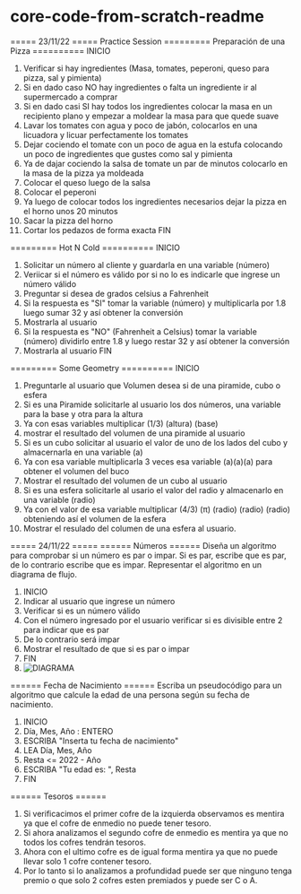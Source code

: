 # core-code-from-scratch-readme
===== 23/11/22 =====
Practice Session 
========= Preparación de una Pizza ==========
INICIO
1. Verificar si hay ingredientes (Masa, tomates, peperoni, queso para pizza, sal y pimienta) 
2. Si en dado caso NO hay ingredientes o falta un ingrediente ir al supermercado a comprar 
3. Si en dado casi SI hay todos los ingredientes colocar la masa en un recipiento plano y empezar a moldear la masa para que quede suave
4. Lavar los tomates con agua y poco de jabón, colocarlos en una licuadora y licuar perfectamente los tomates
5. Dejar cociendo el tomate con un poco de agua en la estufa colocando un poco de ingredientes que gustes como sal y pimienta 
6. Ya de dajar cociendo la salsa de tomate un par de minutos colocarlo en la masa de la pizza ya moldeada 
7. Colocar el queso luego de la salsa
8. Colocar el peperoni 
9. Ya luego de colocar todos los ingredientes necesarios dejar la pizza en el horno unos 20 minutos
10. Sacar la pizza del horno
11. Cortar los pedazos de forma exacta 
FIN



========= Hot N Cold ==========
INICIO
1. Solicitar un número al cliente y guardarla en una variable (número) 
2. Veriicar si el número es válido por si no lo es indicarle que ingrese un número válido
3. Preguntar si desea de grados celsius a Fahrenheit
4. Si la respuesta es "SI" tomar la variable (número) y multiplicarla por 1.8 luego sumar 32 y así obtener la conversión
5. Mostrarla al usuario
6. Si la respuesta es "NO" (Fahrenheit a Celsius) tomar la variable (número)  dividirlo entre 1.8 y luego restar 32 y así obtener la conversión
7. Mostrarla al usuario
FIN


========= Some Geometry ==========
INICIO 
1. Preguntarle al usuario que Volumen desea si de una piramide, cubo o esfera
2. Si es una Piramide solicitarle al usuario los dos números, una variable para la base y otra para la altura
3. Ya con esas variables multiplicar (1/3) (altura) (base)
4. mostrar el resultado del volumen de una piramide al usuario
5. Si es un cubo solicitar al usuario el valor de uno de los lados del cubo y almacernarla en una variable (a)
6. Ya con esa variable multiplicarla 3 veces esa variable (a)(a)(a) para obtener el volumen del buco
7. Mostrar el resultado del volumen de un cubo al usuario
8. Si es una esfera solicitarle al usario el valor del radio y almacenarlo en una variable (radio)
9. Ya con el valor de esa variable multiplicar (4/3) (π) (radio) (radio) (radio) obteniendo así el volumen de la esfera
10. Mostrar el resulado del columen de una esfera al usuario.


===== 24/11/22 =====
====== Números ======
Diseña un algoritmo para comprobar si un número es par o impar. Si es par, escribe que es par, de lo contrario escribe que es impar. Representar el algoritmo en un diagrama de flujo.
1. INICIO
2. Indicar al usuario que ingrese un número 
3. Verificar si es un número válido 
4. Con el número ingresado por el usuario verificar si es divisible entre 2 para indicar que es par
5. De lo contrario será impar 
6. Mostrar el resultado de que si es par o impar
7. FIN
8.  ![DIAGRAMA](https://user-images.githubusercontent.com/78941196/203884678-cba44487-a284-48f0-a6a8-0083596204a6.jpeg)


====== Fecha de Nacimiento ======
Escriba un pseudocódigo para un algoritmo que calcule la edad de una persona según su fecha de nacimiento.
1. INICIO
2. Día, Mes, Año : ENTERO
3. ESCRIBA "Inserta tu fecha de nacimiento"
4. LEA Día, Mes, Año 
5. Resta <= 2022 - Año
6. ESCRIBA "Tu edad es: ", Resta
7. FIN


====== Tesoros ======
1. Si verificacimos el primer cofre de la izquierda observamos es mentira ya que el cofre de enmedio no puede tener tesoro.
2. Si ahora analizamos el segundo cofre de enmedio es mentira ya que no todos los cofres tendrán tesoros.
3. Ahora con el ultimo cofre es de igual forma mentira ya que no puede llevar solo 1 cofre contener tesoro.
4. Por lo tanto si lo analizamos a profundidad puede ser que ninguno tenga premio o que solo 2 cofres esten premiados y puede ser C o A.

